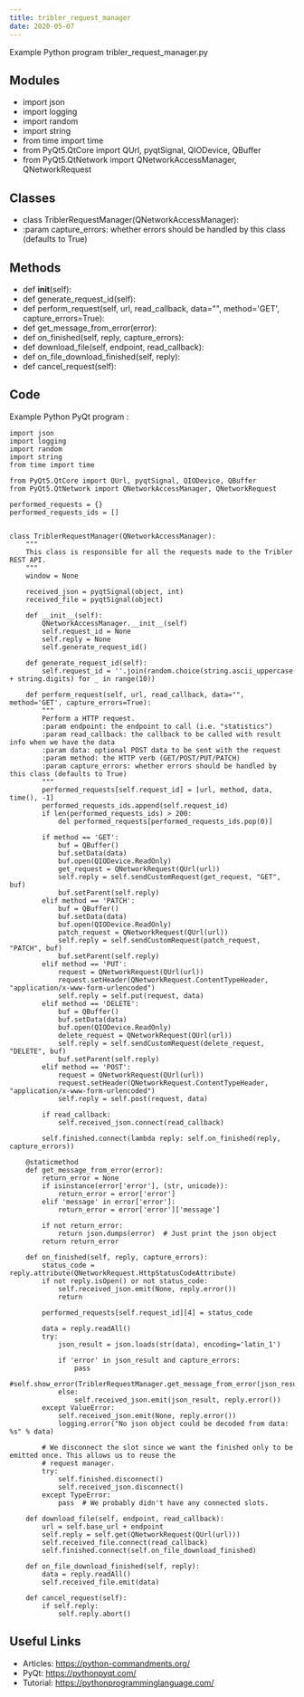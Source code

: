 ```yaml
---
title: tribler_request_manager
date: 2020-05-07
---
```

Example Python program tribler_request_manager.py

## Modules

* import json
* import logging
* import random
* import string
* from time import time
* from PyQt5.QtCore import QUrl, pyqtSignal, QIODevice, QBuffer
* from PyQt5.QtNetwork import QNetworkAccessManager, QNetworkRequest

## Classes

* class TriblerRequestManager(QNetworkAccessManager):
* :param capture_errors: whether errors should be handled by this class (defaults to True)

## Methods

* def __init__(self):
* def generate_request_id(self):
* def perform_request(self, url, read_callback, data="", method='GET', capture_errors=True):
* def get_message_from_error(error):
* def on_finished(self, reply, capture_errors):
* def download_file(self, endpoint, read_callback):
* def on_file_download_finished(self, reply):
* def cancel_request(self):

## Code

Example Python PyQt program :

    import json
    import logging
    import random
    import string
    from time import time
    
    from PyQt5.QtCore import QUrl, pyqtSignal, QIODevice, QBuffer
    from PyQt5.QtNetwork import QNetworkAccessManager, QNetworkRequest
    
    performed_requests = {}
    performed_requests_ids = []
    
    
    class TriblerRequestManager(QNetworkAccessManager):
        """
        This class is responsible for all the requests made to the Tribler REST API.
        """
        window = None
    
        received_json = pyqtSignal(object, int)
        received_file = pyqtSignal(object)
    
        def __init__(self):
            QNetworkAccessManager.__init__(self)
            self.request_id = None
            self.reply = None
            self.generate_request_id()
    
        def generate_request_id(self):
            self.request_id = ''.join(random.choice(string.ascii_uppercase + string.digits) for _ in range(10))
    
        def perform_request(self, url, read_callback, data="", method='GET', capture_errors=True):
            """
            Perform a HTTP request.
            :param endpoint: the endpoint to call (i.e. "statistics")
            :param read_callback: the callback to be called with result info when we have the data
            :param data: optional POST data to be sent with the request
            :param method: the HTTP verb (GET/POST/PUT/PATCH)
            :param capture_errors: whether errors should be handled by this class (defaults to True)
            """
            performed_requests[self.request_id] = [url, method, data, time(), -1]
            performed_requests_ids.append(self.request_id)
            if len(performed_requests_ids) > 200:
                del performed_requests[performed_requests_ids.pop(0)]
    
            if method == 'GET':
                buf = QBuffer()
                buf.setData(data)
                buf.open(QIODevice.ReadOnly)
                get_request = QNetworkRequest(QUrl(url))
                self.reply = self.sendCustomRequest(get_request, "GET", buf)
                buf.setParent(self.reply)
            elif method == 'PATCH':
                buf = QBuffer()
                buf.setData(data)
                buf.open(QIODevice.ReadOnly)
                patch_request = QNetworkRequest(QUrl(url))
                self.reply = self.sendCustomRequest(patch_request, "PATCH", buf)
                buf.setParent(self.reply)
            elif method == 'PUT':
                request = QNetworkRequest(QUrl(url))
                request.setHeader(QNetworkRequest.ContentTypeHeader, "application/x-www-form-urlencoded")
                self.reply = self.put(request, data)
            elif method == 'DELETE':
                buf = QBuffer()
                buf.setData(data)
                buf.open(QIODevice.ReadOnly)
                delete_request = QNetworkRequest(QUrl(url))
                self.reply = self.sendCustomRequest(delete_request, "DELETE", buf)
                buf.setParent(self.reply)
            elif method == 'POST':
                request = QNetworkRequest(QUrl(url))
                request.setHeader(QNetworkRequest.ContentTypeHeader, "application/x-www-form-urlencoded")
                self.reply = self.post(request, data)
    
            if read_callback:
                self.received_json.connect(read_callback)
    
            self.finished.connect(lambda reply: self.on_finished(reply, capture_errors))
    
        @staticmethod
        def get_message_from_error(error):
            return_error = None
            if isinstance(error['error'], (str, unicode)):
                return_error = error['error']
            elif 'message' in error['error']:
                return_error = error['error']['message']
    
            if not return_error:
                return json.dumps(error)  # Just print the json object
            return return_error
    
        def on_finished(self, reply, capture_errors):
            status_code = reply.attribute(QNetworkRequest.HttpStatusCodeAttribute)
            if not reply.isOpen() or not status_code:
                self.received_json.emit(None, reply.error())
                return
    
            performed_requests[self.request_id][4] = status_code
    
            data = reply.readAll()
            try:
                json_result = json.loads(str(data), encoding='latin_1')
    
                if 'error' in json_result and capture_errors:
                    pass
                    #self.show_error(TriblerRequestManager.get_message_from_error(json_result))
                else:
                    self.received_json.emit(json_result, reply.error())
            except ValueError:
                self.received_json.emit(None, reply.error())
                logging.error("No json object could be decoded from data: %s" % data)
    
            # We disconnect the slot since we want the finished only to be emitted once. This allows us to reuse the
            # request manager.
            try:
                self.finished.disconnect()
                self.received_json.disconnect()
            except TypeError:
                pass  # We probably didn't have any connected slots.
    
        def download_file(self, endpoint, read_callback):
            url = self.base_url + endpoint
            self.reply = self.get(QNetworkRequest(QUrl(url)))
            self.received_file.connect(read_callback)
            self.finished.connect(self.on_file_download_finished)
    
        def on_file_download_finished(self, reply):
            data = reply.readAll()
            self.received_file.emit(data)
    
        def cancel_request(self):
            if self.reply:
                self.reply.abort()
    

## Useful Links

- Articles: https://python-commandments.org/
- PyQt: https://pythonpyqt.com/
- Tutorial: https://pythonprogramminglanguage.com/
